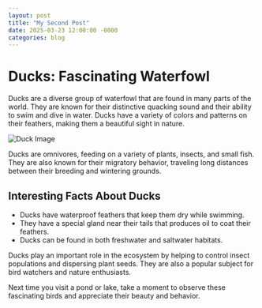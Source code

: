 ```yaml
---
layout: post
title: "My Second Post"
date: 2025-03-23 12:00:00 -0000
categories: blog
---
```


# Ducks: Fascinating Waterfowl

Ducks are a diverse group of waterfowl that are found in many parts of the world. They are known for their distinctive quacking sound and their ability to swim and dive in water. Ducks have a variety of colors and patterns on their feathers, making them a beautiful sight in nature.

![Duck Image](https://example.com/duck_image.jpg)

Ducks are omnivores, feeding on a variety of plants, insects, and small fish. They are also known for their migratory behavior, traveling long distances between their breeding and wintering grounds.

## Interesting Facts About Ducks
- Ducks have waterproof feathers that keep them dry while swimming.
- They have a special gland near their tails that produces oil to coat their feathers.
- Ducks can be found in both freshwater and saltwater habitats.

Ducks play an important role in the ecosystem by helping to control insect populations and dispersing plant seeds. They are also a popular subject for bird watchers and nature enthusiasts.

Next time you visit a pond or lake, take a moment to observe these fascinating birds and appreciate their beauty and behavior.


